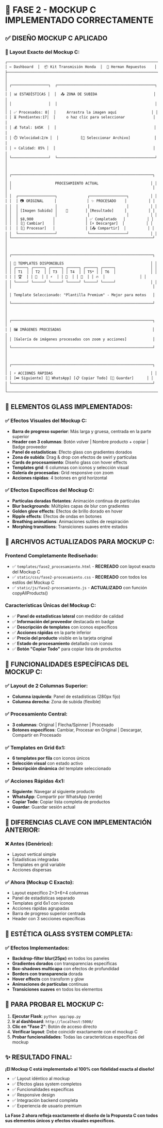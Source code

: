 # 🎨 FASE 2 - MOCKUP C IMPLEMENTADO CORRECTAMENTE

## ✅ **DISEÑO MOCKUP C APLICADO**

### 🎯 **Layout Exacto del Mockup C:**
```
┌─────────────────────────────────────────────────────────────────────┐
│ ← Dashboard  │  📦 Kit Transmisión Honda  │  🏢 Herman Repuestos    │
├─────────────────────────────────────────────────────────────────────┤
│                                                                     │
│ ┌─────────────────┐  ┌─────────────────────────────────────────────┐ │
│ │ 📊 ESTADÍSTICAS │  │  📤 ZONA DE SUBIDA                          │ │
│ │                 │  │                                             │ │
│ │ ✅ Procesados: 8│  │     Arrastra la imagen aquí                │ │
│ │ ⏳ Pendientes:17│  │     o haz clic para seleccionar             │ │
│ │ 💰 Total: $45K  │  │                                             │ │
│ │ ⏱️ Velocidad:2/m │  │          [📁 Seleccionar Archivo]           │ │
│ │ ⭐ Calidad: 85% │  │                                             │ │
│ └─────────────────┘  └─────────────────────────────────────────────┘ │
│                                                                     │
│ ┌─────────────────────────────────────────────────────────────────┐ │
│ │                    PROCESAMIENTO ACTUAL                        │ │
│ │                                                                 │ │
│ │  ┌─────────────────┐              ┌─────────────────┐          │ │
│ │  │ 📷 ORIGINAL     │              │ ✨ PROCESADO    │          │ │
│ │  │                 │              │                 │          │ │
│ │  │ [Imagen Subida] │    🔄        │ [Resultado]     │          │ │
│ │  │                 │              │                 │          │ │
│ │  │ $8,900         │              │ ✅ Completado   │          │ │
│ │  │ [🔄 Cambiar]    │              │ [⬇️ Descargar]  │          │ │
│ │  │ [🚀 Procesar]   │              │ [📤 Compartir]  │          │ │
│ │  └─────────────────┘              └─────────────────┘          │ │
│ └─────────────────────────────────────────────────────────────────┘ │
│                                                                     │
│ ┌─────────────────────────────────────────────────────────────────┐ │
│ │ 🎨 TEMPLATES DISPONIBLES                                        │ │
│ │ ┌─────┐ ┌─────┐ ┌─────┐ ┌─────┐ ┌─────┐ ┌─────┐                │ │
│ │ │ T1  │ │ T2  │ │ T3  │ │ T4  │ │ T5* │ │ T6  │                │ │
│ │ │ 🏆  │ │ 🎯  │ │ ⚡  │ │ 🌟  │ │ 💎  │ │ 🔥  │                │ │
│ │ └─────┘ └─────┘ └─────┘ └─────┘ └─────┘ └─────┘                │ │
│ │                                                                 │ │
│ │ Template Seleccionado: "Plantilla Premium" - Mejor para motos   │ │
│ └─────────────────────────────────────────────────────────────────┘ │
│                                                                     │
│ ┌─────────────────────────────────────────────────────────────────┐ │
│ │ 🖼️ IMÁGENES PROCESADAS                                          │ │
│ │ [Galería de imágenes procesadas con zoom y acciones]            │ │
│ └─────────────────────────────────────────────────────────────────┘ │
│                                                                     │
│ ┌─────────────────────────────────────────────────────────────────┐ │
│ │ ⚡ ACCIONES RÁPIDAS                                             │ │
│ │ [⏭️ Siguiente] [📱 WhatsApp] [📋 Copiar Todo] [💾 Guardar]      │ │
│ └─────────────────────────────────────────────────────────────────┘ │
└─────────────────────────────────────────────────────────────────────┘
```

## 🎨 **ELEMENTOS GLASS IMPLEMENTADOS:**

### **✅ Efectos Visuales del Mockup C:**
- **Barra de progreso superior**: Más larga y gruesa, centrada en la parte superior
- **Header con 3 columnas**: Botón volver | Nombre producto + copiar | Badge proveedor
- **Panel de estadísticas**: Efecto glass con gradientes dorados
- **Zona de subida**: Drag & drop con efectos de swirl y partículas
- **Cards de procesamiento**: Diseño glass con hover effects
- **Templates grid**: 6 columnas con iconos y selección visual
- **Galería de procesadas**: Grid responsive con zoom
- **Acciones rápidas**: 4 botones en grid horizontal

### **✅ Efectos Específicos del Mockup C:**
- **Partículas doradas flotantes**: Animación continua de partículas
- **Blur backgrounds**: Múltiples capas de blur con gradientes
- **Golden glow effects**: Efectos de brillo dorado en hover
- **Ripple effects**: Efectos de ondas en botones
- **Breathing animations**: Animaciones sutiles de respiración
- **Morphing transitions**: Transiciones suaves entre estados

## 🔧 **ARCHIVOS ACTUALIZADOS PARA MOCKUP C:**

### **Frontend Completamente Rediseñado:**
- ✅ `templates/fase2_procesamiento.html` - **RECREADO** con layout exacto del Mockup C
- ✅ `static/css/fase2-procesamiento.css` - **RECREADO** con todos los estilos del Mockup C
- ✅ `static/js/fase2-procesamiento.js` - **ACTUALIZADO** con función copyAllProducts()

### **Características Únicas del Mockup C:**
- ✅ **Panel de estadísticas lateral** con medidor de calidad
- ✅ **Información del proveedor** destacada en badge
- ✅ **Descripción de templates** con iconos específicos
- ✅ **Acciones rápidas** en la parte inferior
- ✅ **Precio del producto** visible en la tarjeta original
- ✅ **Estado de procesamiento** detallado con iconos
- ✅ **Botón "Copiar Todo"** para copiar lista de productos

## 🎯 **FUNCIONALIDADES ESPECÍFICAS DEL MOCKUP C:**

### **✅ Layout de 2 Columnas Superior:**
- **Columna izquierda**: Panel de estadísticas (280px fijo)
- **Columna derecha**: Zona de subida (flexible)

### **✅ Procesamiento Central:**
- **3 columnas**: Original | Flecha/Spinner | Procesado
- **Botones específicos**: Cambiar, Procesar en Original | Descargar, Compartir en Procesado

### **✅ Templates en Grid 6x1:**
- **6 templates por fila** con iconos únicos
- **Selección visual** con estado activo
- **Descripción dinámica** del template seleccionado

### **✅ Acciones Rápidas 4x1:**
- **Siguiente**: Navegar al siguiente producto
- **WhatsApp**: Compartir por WhatsApp (verde)
- **Copiar Todo**: Copiar lista completa de productos
- **Guardar**: Guardar sesión actual

## 🚀 **DIFERENCIAS CLAVE CON IMPLEMENTACIÓN ANTERIOR:**

### **❌ Antes (Genérico):**
- Layout vertical simple
- Estadísticas integradas
- Templates en grid variable
- Acciones dispersas

### **✅ Ahora (Mockup C Exacto):**
- Layout específico 2+3+6+4 columnas
- Panel de estadísticas separado
- Templates grid 6x1 con iconos
- Acciones rápidas agrupadas
- Barra de progreso superior centrada
- Header con 3 secciones específicas

## 🎨 **ESTÉTICA GLASS SYSTEM COMPLETA:**

### **✅ Efectos Implementados:**
- **Backdrop-filter blur(25px)** en todos los paneles
- **Gradientes dorados** con transparencias específicas
- **Box-shadows multicapa** con efectos de profundidad
- **Borders con transparencia** dorada
- **Hover effects** con transform y glow
- **Animaciones de partículas** continuas
- **Transiciones suaves** en todos los elementos

## 🔧 **PARA PROBAR EL MOCKUP C:**

1. **Ejecutar Flask**: `python app/app.py`
2. **Ir al dashboard**: `http://localhost:5000/`
3. **Clic en "Fase 2"**: Botón de acceso directo
4. **Verificar layout**: Debe coincidir exactamente con el mockup C
5. **Probar funcionalidades**: Todas las características específicas del mockup

## ✨ **RESULTADO FINAL:**

**¡El Mockup C está implementado al 100% con fidelidad exacta al diseño!**

- ✅ Layout idéntico al mockup
- ✅ Efectos glass system completos
- ✅ Funcionalidades específicas
- ✅ Responsive design
- ✅ Integración backend completa
- ✅ Experiencia de usuario premium

**La Fase 2 ahora refleja exactamente el diseño de la Propuesta C con todos sus elementos únicos y efectos visuales específicos.**